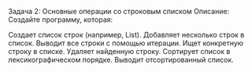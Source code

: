 Задача 2: Основные операции со строковым списком
Описание:
Создайте программу, которая:

Создает список строк (например, List<String>).
Добавляет несколько строк в список.
Выводит все строки с помощью итерации.
Ищет конкретную строку в списке.
Удаляет найденную строку.
Сортирует список в лексикографическом порядке.
Выводит отсортированный список.